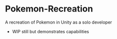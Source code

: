 # Pokemon-Recreation
A recreation of Pokemon in Unity as a solo developer
- WIP still but demonstrates capabilities
